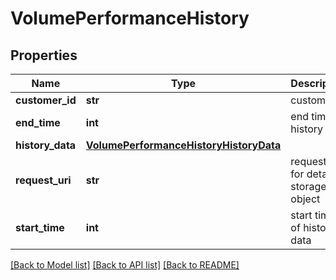 # VolumePerformanceHistory

## Properties
Name | Type | Description | Notes
------------ | ------------- | ------------- | -------------
**customer_id** | **str** | customerId | [optional] 
**end_time** | **int** | end time of history data | [optional] 
**history_data** | [**VolumePerformanceHistoryHistoryData**](VolumePerformanceHistoryHistoryData.md) |  | [optional] 
**request_uri** | **str** | requestUri for detailed storage object | [optional] 
**start_time** | **int** | start time of history data | [optional] 

[[Back to Model list]](../README.md#documentation-for-models) [[Back to API list]](../README.md#documentation-for-api-endpoints) [[Back to README]](../README.md)


